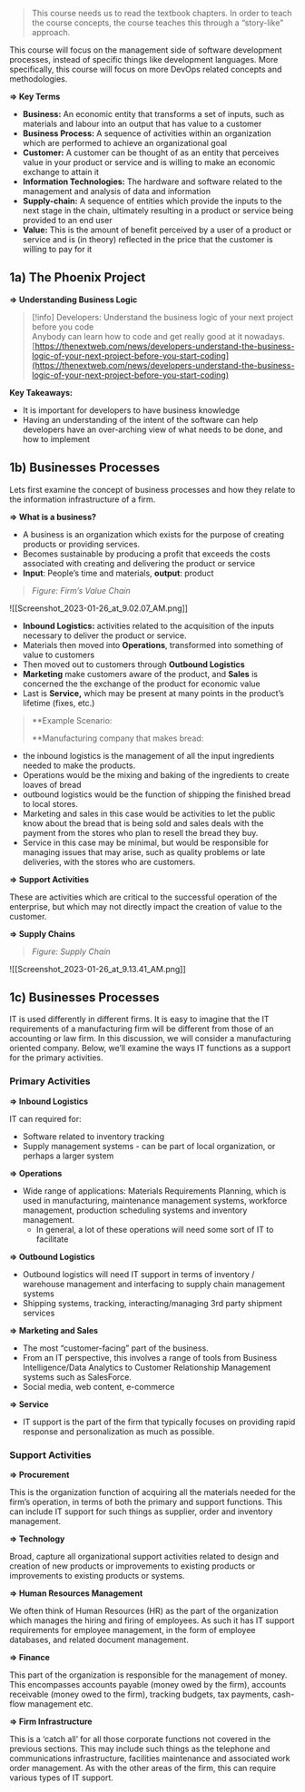 > This course needs us to read the textbook chapters. In order to teach the course concepts, the course teaches this through a “story-like” approach.

This course will focus on the management side of software development processes, instead of specific things like development languages. More specifically, this course will focus on more DevOps related concepts and methodologies.

**⇒ Key Terms**

- **Business:** An economic entity that transforms a set of inputs, such as materials and labour into an output that has value to a customer
- **Business Process:** A sequence of activities within an organization which are performed to achieve an organizational goal
- **Customer:** A customer can be thought of as an entity that perceives value in your product or service and is willing to make an economic exchange to attain it
- **Information Technologies:** The hardware and software related to the management and analysis of data and information
- **Supply-chain:** A sequence of entities which provide the inputs to the next stage in the chain, ultimately resulting in a product or service being provided to an end user
- **Value:** This is the amount of benefit perceived by a user of a product or service and is (in theory) reflected in the price that the customer is willing to pay for it

  

## 1a) The Phoenix Project

**⇒ Understanding Business Logic**

> [!info] Developers: Understand the business logic of your next project before you code  
> Anybody can learn how to code and get really good at it nowadays.  
> [https://thenextweb.com/news/developers-understand-the-business-logic-of-your-next-project-before-you-start-coding](https://thenextweb.com/news/developers-understand-the-business-logic-of-your-next-project-before-you-start-coding)  

**Key Takeaways:**

- It is important for developers to have business knowledge
- Having an understanding of the intent of the software can help developers have an over-arching view of what needs to be done, and how to implement

  

## 1b) Businesses Processes

Lets first examine the concept of business processes and how they relate to the information infrastructure of a firm.

**⇒ What is a business?**

- A business is an organization which exists for the purpose of creating products or providing services.
- Becomes sustainable by producing a profit that exceeds the costs associated with creating and delivering the product or service
- **Input**: People’s time and materials, **output**: product

> _Figure: Firm’s Value Chain_

![[Screenshot_2023-01-26_at_9.02.07_AM.png]]

- **Inbound Logistics:** activities related to the acquisition of the inputs necessary to deliver the product or service.
- Materials then moved into **Operations**, transformed into something of value to customers
- Then moved out to customers through **Outbound Logistics**
- **Marketing** make customers aware of the product, and **Sales** is concerned the the exchange of the product for economic value
- Last is **Service,** which may be present at many points in the product’s lifetime (fixes, etc.)

> **Example Scenario:  
>   
> **Manufacturing company that makes bread:

- the inbound logistics is the management of all the input ingredients needed to make the products.
- Operations would be the mixing and baking of the ingredients to create loaves of bread
- outbound logistics would be the function of shipping the finished bread to local stores.
- Marketing and sales in this case would be activities to let the public know about the bread that is being sold and sales deals with the payment from the stores who plan to resell the bread they buy.
- Service in this case may be minimal, but would be responsible for managing issues that may arise, such as quality problems or late deliveries, with the stores who are customers.

  

**⇒ Support Activities**

These are activities which are critical to the successful operation of the enterprise, but which may not directly impact the creation of value to the customer.

  

**⇒ Supply Chains**

> _Figure: Supply Chain_

![[Screenshot_2023-01-26_at_9.13.41_AM.png]]

  

## 1c) Businesses Processes

IT is used differently in different firms. It is easy to imagine that the IT requirements of a manufacturing firm will be different from those of an accounting or law firm. In this discussion, we will consider a manufacturing oriented company. Below, we’ll examine the ways IT functions as a support for the primary activities.

  

### Primary Activities

**⇒ Inbound Logistics**

IT can required for:

- Software related to inventory tracking
- Supply management systems - can be part of local organization, or perhaps a larger system

**⇒ Operations**

- Wide range of applications: Materials Requirements Planning, which is used in manufacturing, maintenance management systems, workforce management, production scheduling systems and inventory management.
    - In general, a lot of these operations will need some sort of IT to facilitate

**⇒ Outbound Logistics**

- Outbound logistics will need IT support in terms of inventory / warehouse management and interfacing to supply chain management systems
- Shipping systems, tracking, interacting/managing 3rd party shipment services

**⇒ Marketing and Sales**

- The most “customer-facing” part of the business.
- From an IT perspective, this involves a range of tools from Business Intelligence/Data Analytics to Customer Relationship Management systems such as SalesForce.
- Social media, web content, e-commerce

**⇒ Service**

- IT support is the part of the firm that typically focuses on providing rapid response and personalization as much as possible.

  

### Support Activities

**⇒ Procurement**

This is the organization function of acquiring all the materials needed for the firm’s operation, in terms of both the primary and support functions. This can include IT support for such things as supplier, order and inventory management.

**⇒ Technology**

Broad, capture all organizational support activities related to design and creation of new products or improvements to existing products or improvements to existing products or systems.

**⇒ Human Resources Management**

We often think of Human Resources (HR) as the part of the organization which manages the hiring and firing of employees. As such it has IT support requirements for employee management, in the form of employee databases, and related document management.

**⇒ Finance**

This part of the organization is responsible for the management of money. This encompasses accounts payable (money owed by the firm), accounts receivable (money owed to the firm), tracking budgets, tax payments, cash-flow management etc.

**⇒ Firm Infrastructure**

This is a ‘catch all’ for all those corporate functions not covered in the previous sections. This may include such things as the telephone and communications infrastructure, facilities maintenance and associated work order management. As with the other areas of the firm, this can require various types of IT support.